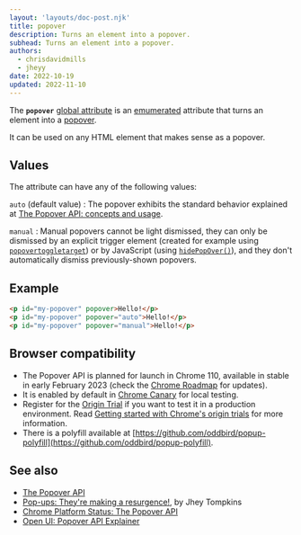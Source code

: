```yaml
---
layout: 'layouts/doc-post.njk'
title: popover
description: Turns an element into a popover.
subhead: Turns an element into a popover.
authors:
  - chrisdavidmills
  - jheyy
date: 2022-10-19
updated: 2022-11-10
---
```


The **`popover`** [global attribute](https://developer.mozilla.org/docs/Web/HTML/Global_attributes) is an [emumerated](https://developer.mozilla.org/docs/Glossary/Enumerated) attribute that turns an element into a [popover](/docs/web-platform/popover-api/).

It can be used on any HTML element that makes sense as a popover.

## Values

The attribute can have any of the following values:

`auto` (default value)
: The popover exhibits the standard behavior explained at [The Popover API: concepts and usage](/docs/web-platform/popover-api/#concepts-and-usage).
    
`manual`
: Manual popovers cannot be light dismissed, they can only be dismissed by an explicit trigger element (created for example using [`popovertoggletarget`](/docs/web-platform/popover-api/popovertoggletarget-attribute)) or by JavaScript (using [`hidePopOver()`](/docs/web-platform/popover-api/hidepopover-method)), and they don't automatically dismiss previously-shown popovers.

## Example

```html
<p id="my-popover" popover>Hello!</p>
<p id="my-popover" popover="auto">Hello!</p>
<p id="my-popover" popover="manual">Hello!</p>
```

## Browser compatibility

* The Popover API is planned for launch in Chrome 110, available in stable in early February 2023 (check the [Chrome Roadmap](https://chromestatus.com/roadmap) for updates).
* It is enabled by default in [Chrome Canary](https://www.google.com/chrome/canary/) for local testing.  
* Register for the [Origin Trial](/origintrials/#/view_trial/4500221927649968129) if you want to test it in a production environment. Read [Getting started with Chrome's origin trials](/docs/web-platform/origin-trials/) for more information.
* There is a polyfill available at [https://github.com/oddbird/popup-polyfill](https://github.com/oddbird/popup-polyfill).

## See also

* [The Popover API](/docs/web-platform/popover-api/)
* [Pop-ups: They're making a resurgence!](/blog/pop-ups-theyre-making-a-resurgence/), by Jhey Tompkins
* [Chrome Platform Status: The Popover API](https://chromestatus.com/feature/5463833265045504) 
* [Open UI: Popover API Explainer](https://open-ui.org/components/popup.research.explainer)